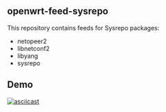 ## openwrt-feed-sysrepo

This repository contains feeds for Sysrepo packages:
 - netopeer2
 - libnetconf2
 - libyang
 - sysrepo

 ## Demo
[![asciicast](https://asciinema.org/a/361046.svg)](https://asciinema.org/a/361046)